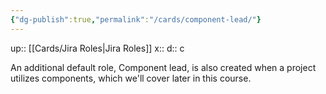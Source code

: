 ```yaml
---
{"dg-publish":true,"permalink":"/cards/component-lead/"}
---
```


up:: [[Cards/Jira Roles\|Jira Roles]] 
x:: 
d:: c

An additional default role, Component lead, is also created when a project utilizes components, which we'll cover later in this course.